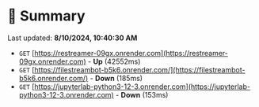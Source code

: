 # 📖 Summary
Last updated: **8/10/2024, 10:40:30 AM**

- `GET` [https://restreamer-09gx.onrender.com](https://restreamer-09gx.onrender.com) - **Up** (42552ms)
- `GET` [https://filestreambot-b5k6.onrender.com/](https://filestreambot-b5k6.onrender.com/) - **Down** (185ms)
- `GET` [https://jupyterlab-python3-12-3.onrender.com](https://jupyterlab-python3-12-3.onrender.com) - **Down** (153ms)
